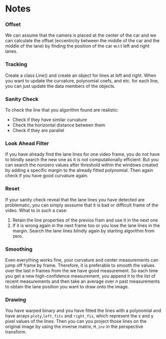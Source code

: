 # Notes

### Offset
We can assume that the camera is placed at the center of the car and we can calculate the offset (eccentrcity between the middle of the car and the middle of the lane) by finding the position of the car w.r.t left and right lanes. 

### Tracking
Create a class Line() and create an object for lines at left and right. When you want to update the curvature, polynomial coefs, and etc. for each line, you can just update the data members of the objects.

### Sanity Check
To check the line that you algorithm found are realistic:
* Check if they have similar curvature
* Check the horizontal distance between them 
* Check if they are parallel

### Look Ahead Filter
If you have already find the lane lines for one video frame, you do not have to blindly search the new one as it is not computationally efficient. But you can search the nonzero values after threshold within the windows created by adding a specific margin to the already fitted polynomial. Then again check if you have good curvature again.

### Reset
If your sanity check reveal that the lane lines you have detected are problematic, you can simply asssume that it is bad or difficult frame of the video. What to in such a case:
1. Retain the line properties of the previos fram and use it in the next one
2. If it is wrong again in the next frame too or you lose the lane lines in the margin. Search the lane lines blindly again by starting algorithm from zero.

### Smoothing
Even everything works fine, your curvature and center measurements can jump off frame by frame. Therefore, it is preferable to smooth the values over the last *n* frames from the we have good measurement. So each time you get a new high-confidence measurement, you append it to the list of recent measurements and then take an average over *n* past measurements to obtain the lane position you want to draw onto the image.

### Drawing
You have warped binary and you have fitted the lines with a polynomial and have arrays `ploty`,`left_fitx` and `right_fix`, which represent the x and y pixel values of the lines. Then you can you project those lines on the original image by using the inverse matrix, `M_inv` in the perspective transform.
